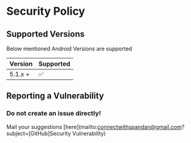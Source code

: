 # Security Policy

## Supported Versions

Below mentioned Android Versions are supported

| Version  | Supported          |
| -------  | ------------------ |
| 5.1.x +  | :white_check_mark: |

## Reporting a Vulnerability

### Do not create an issue directly!

Mail your suggestions [here](mailto:connectwithspandan@gmail.com?subject=[GitHub]Security Vulnerability)
